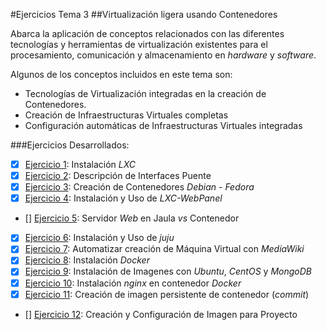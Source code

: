 #Ejercicios Tema 3
##Virtualización ligera usando Contenedores

Abarca la aplicación de conceptos relacionados con las diferentes tecnologías y herramientas de virtualización existentes para el procesamiento, comunicación y almacenamiento en _hardware_ y _software_.

Algunos de los conceptos incluidos en este tema son:

- Tecnologías de Virtualización integradas en la creación de Contenedores.
- Creación de Infraestructuras Virtuales completas
- Configuración automáticas de Infraestructuras Virtuales integradas

###Ejercicios Desarrollados:

* [X] [Ejercicio 1](https://github.com/JJ/clases-CC-2015-16/blob/master/ejercicios/AbelFranciscoAgra/3_Virtualizacion_Ligera_Contenedores/Ejercicio1.md): Instalación _LXC_
* [X] [Ejercicio 2](https://github.com/JJ/clases-CC-2015-16/blob/master/ejercicios/AbelFranciscoAgra/3_Virtualizacion_Ligera_Contenedores/Ejercicio2.md): Descripción de Interfaces Puente
* [X] [Ejercicio 3](https://github.com/JJ/clases-CC-2015-16/blob/master/ejercicios/AbelFranciscoAgra/3_Virtualizacion_Ligera_Contenedores/Ejercicio3.md): Creación de Contenedores _Debian_ - _Fedora_
* [X] [Ejercicio 4](https://github.com/JJ/clases-CC-2015-16/blob/master/ejercicios/AbelFranciscoAgra/3_Virtualizacion_Ligera_Contenedores/Ejercicio4.md): Instalación y Uso de _LXC-WebPanel_
* [] [Ejercicio 5](https://github.com/JJ/clases-CC-2015-16/blob/master/ejercicios/AbelFranciscoAgra/3_Virtualizacion_Ligera_Contenedores/Ejercicio5.md): Servidor _Web_ en Jaula _vs_ Contenedor
* [X] [Ejercicio 6](https://github.com/JJ/clases-CC-2015-16/blob/master/ejercicios/AbelFranciscoAgra/3_Virtualizacion_Ligera_Contenedores/Ejercicio6.md): Instalación y Uso de _juju_
* [X] [Ejercicio 7](https://github.com/JJ/clases-CC-2015-16/blob/master/ejercicios/AbelFranciscoAgra/3_Virtualizacion_Ligera_Contenedores/Ejercicio7.md): Automatizar creación de Máquina Virtual con _MediaWiki_
* [X] [Ejercicio 8](https://github.com/JJ/clases-CC-2015-16/blob/master/ejercicios/AbelFranciscoAgra/3_Virtualizacion_Ligera_Contenedores/Ejercicio8.md): Instalación _Docker_
* [X] [Ejercicio 9](https://github.com/JJ/clases-CC-2015-16/blob/master/ejercicios/AbelFranciscoAgra/3_Virtualizacion_Ligera_Contenedores/Ejercicio9.md): Instalación de Imagenes con _Ubuntu_, _CentOS_ y _MongoDB_
* [X] [Ejercicio 10](https://github.com/JJ/clases-CC-2015-16/blob/master/ejercicios/AbelFranciscoAgra/3_Virtualizacion_Ligera_Contenedores/Ejercicio10.md): Instalación _nginx_ en contenedor _Docker_
* [X] [Ejercicio 11](https://github.com/JJ/clases-CC-2015-16/blob/master/ejercicios/AbelFranciscoAgra/3_Virtualizacion_Ligera_Contenedores/Ejercicio11.md): Creación de imagen persistente de contenedor (_commit_)
* [] [Ejercicio 12](https://github.com/JJ/clases-CC-2015-16/blob/master/ejercicios/AbelFranciscoAgra/3_Virtualizacion_Ligera_Contenedores/Ejercicio12.md): Creación y Configuración de Imagen para Proyecto
